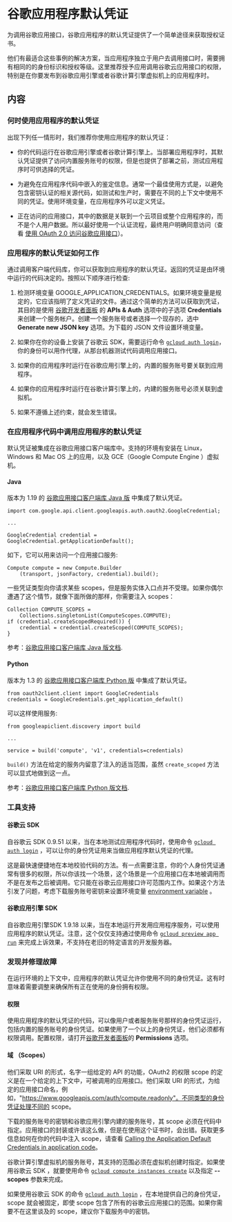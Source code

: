 # 谷歌应用程序默认凭证

为调用谷歌应用接口，谷歌应用程序的默认凭证提供了一个简单途径来获取授权证书。

他们有最适合这些事例的解决方案，当应用程序独立于用户去调用接口时，需要拥有相同的的身份标识和授权等级。这里推荐授予应用调用谷歌云应用接口的权限，特别是在你要发布到谷歌应用引擎或者谷歌计算引擎虚拟机上的应用程序时。

## 内容

### 何时使用应用程序的默认凭证

出现下列任一情形时，我们推荐你使用应用程序的默认凭证：

* 你的代码运行在谷歌应用引擎或者谷歌计算引擎上。当部署应用程序时，其默认凭证提供了访问内置服务账号的权限，但是也提供了部署之前，测试应用程序时可供选择的凭证。

* 为避免在应用程序代码中嵌入的鉴定信息。通常一个最佳使用方式是，以避免包含密钥认证的相关源代码，如测试和生产时，需要在不同的上下文中使用不同的凭证。使用环境变量，在应用程序外可以定义凭证。

* 正在访问的应用接口，其中的数据是关联到一个云项目或整个应用程序的，而不是个人用户数据。所以最好使用一个认证流程，最终用户明确同意访问（查看 [使用 OAuth 2.0 访问谷歌应用接口](https://developers.google.com/identity/protocols/OAuth2)）。

### 应用程序的默认凭证如何工作

通过调用客户端代码库，你可以获取到应用程序的默认凭证。返回的凭证是由环境中运行的代码决定的。按照以下顺序进行检查:

1. 检测环境变量 GOOGLE_APPLICATION_CREDENTIALS。如果环境变量是规定的，它应该指明了定义凭证的文件。通过这个简单的方法可以获取到凭证，其目的是使用 [谷歌开发者面板](https://console.developers.google.com/) 的 **APIs & Auth** 选项中的子选项 **Credentials** 来创建一个服务帐户。创建一个服务账号或者选择一个现存的，选中 **Generate new JSON key** 选项。为下载的 JSON 文件设置环境变量。

2. 如果你在你的设备上安装了谷歌云 SDK，需要运行命令 [`gcloud auth login`](https://cloud.google.com/sdk/gcloud/reference/auth/login)，你的身份可以用作代理，从那台机器测试代码调用应用接口。

3. 如果你的应用程序时运行在谷歌应用引擎上的，内置的服务账号要关联到应用程序。

4. 如果你的应用程序时运行在谷歌计算引擎上的，内建的服务账号必须关联到虚拟机。

5. 如果不遵循上述约束，就会发生错误。

### 在应用程序代码中调用应用程序的默认凭证

默认凭证被集成在谷歌应用接口客户端库中。支持的环境有安装在 Linux，Windows 和 Mac OS 上的应用，以及 GCE（Google Compute Engine ）虚拟机。

#### Java

版本为 1.19 的 [谷歌应用接口客户端库 Java 版](https://developers.google.com/api-client-library/java/) 中集成了默认凭证。

```
import com.google.api.client.googleapis.auth.oauth2.GoogleCredential;

...

GoogleCredential credential = GoogleCredential.getApplicationDefault();
```

如下，它可以用来访问一个应用接口服务:

```
Compute compute = new Compute.Builder
    (transport, jsonFactory, credential).build();
```

一些凭证类型向你请求某些 scopes，但是服务实体入口点并不受理。如果你偶尔遭遇了这个情节，就像下面所做的那样，你需要注入 scopes：

```
Collection COMPUTE_SCOPES =
    Collections.singletonList(ComputeScopes.COMPUTE);
if (credential.createScopedRequired()) {
    credential = credential.createScoped(COMPUTE_SCOPES);
}
```

参考：[谷歌应用接口客户端库 Java 版文档](https://developers.google.com/api-client-library/java/google-api-java-client/reference).

#### Python

版本为 1.3 的 [谷歌应用接口客户端库 Python 版](https://developers.google.com/api-client-library/java/) 中集成了默认凭证。

```
from oauth2client.client import GoogleCredentials
credentials = GoogleCredentials.get_application_default()
```

可以这样使用服务:

```
from googleapiclient.discovery import build

...

service = build('compute', 'v1', credentials=credentials)
```

`build()` 方法在给定的服务内留意了注入的适当范围，虽然 `create_scoped` 方法可以显式地做到这一点。

参考：[谷歌应用接口客户端库 Python 版文档](http://google.github.io/oauth2client/source/oauth2client.html#oauth2client.client.GoogleCredentials).

### 工具支持

#### 谷歌云 SDK

自谷歌云 SDK 0.9.51 以来，当在本地测试应用程序代码时，使用命令 [`gcloud auth login`](https://cloud.google.com/sdk/gcloud/reference/auth/login) ，可以让你的身份凭证用来当做应用程序默认凭证的代理。

这是最快速便捷地在本地校验代码的方法。有一点需要注意，你的个人身份凭证通常有很多的权限，所以你该找一个场景，这个场景是一个应用接口在本地被调用而不是在发布之后被调用。它只能在谷歌云应用接口许可范围内工作。如果这个方法引发了问题，考虑下载服务账号密钥来设置环境变量 [environment variable](https://developers.google.com/identity/protocols/application-default-credentials#howtheywork) 。

#### 谷歌应用引擎 SDK

自谷歌应用引擎SDK 1.9.18 以来，当在本地运行开发用应用程序服务，可以使用应用程序的默认凭证。注意，这个仅仅支持通过使用命令 [`gcloud preview app run`](https://cloud.google.com/sdk/gcloud/reference/preview/app/run) 来完成上诉效果，不支持在老旧的特定语言的开发服务器。

### 发现并修理故障

在运行环境的上下文中，应用程序的默认凭证允许你使用不同的身份凭证。这有时意味着需要调整来确保所有正在使用的身份拥有权限。

#### 权限

使用应用程序的默认凭证的代码，可以像用户或者服务账号那样的身份凭证运行，包括内置的服务账号的身份凭证。如果使用了一个以上的身份凭证，他们必须都有权限调用。配置权限，请打开[谷歌开发者面板](https://console.developers.google.com/)的 **Permissions** 选项。

#### 域 （Scopes）

他们采取 URI 的形式，名字一组给定的 API 的功能，OAuth2 的权限 scope 的定义是在一个给定的上下文中，可被调用的应用接口。他们采取 URI 的形式，为给定的应用接口命名，例如，"https://www.googleapis.com/auth/compute.readonly"。不同类型的身份凭证处理不同的 scope。

下载的服务账号的密钥和谷歌应用引擎内建的服务账号，其 scope 必须在代码中指定。应用接口的封装或许该这么做，但是在使用这个证书时，会出错。获取更多信息如何在你的代码中注入 scope，请查看 [Calling the Application Default Credentials in application code](https://developers.google.com/identity/protocols/application-default-credentials#calling)。

谷歌计算引擎虚拟机的服务账号，其支持的范围必须在虚拟机创建时指定。如果使用谷歌云 SDK ，就要使用命令 [`gcloud compute instances create`](https://cloud.google.com/sdk/gcloud/reference/compute/instances/create) 以及指定 **--scopes** 参数来完成。

如果使用谷歌云 SDK 的命令 [`gcloud auth login`](https://cloud.google.com/sdk/gcloud/reference/auth/login) ，在本地提供自己的身份凭证，scope 就会被固定，即使 scope 包含了所有的谷歌云应用接口的范围。如果你需要不在这里谈及的 scope，建议你下载服务中的密钥。
